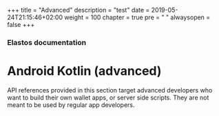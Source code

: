 +++
title = "Advanced"
description = "test"
date = 2019-05-24T21:15:46+02:00
weight = 100
chapter = true
pre = "<i class='fa ela-folder'></i> "
alwaysopen = false
+++

### Elastos documentation

# Android Kotlin (advanced)

API references provided in this section target advanced developers who want to build their own wallet apps, or server side scripts. They are not meant to be used by regular app developers.

